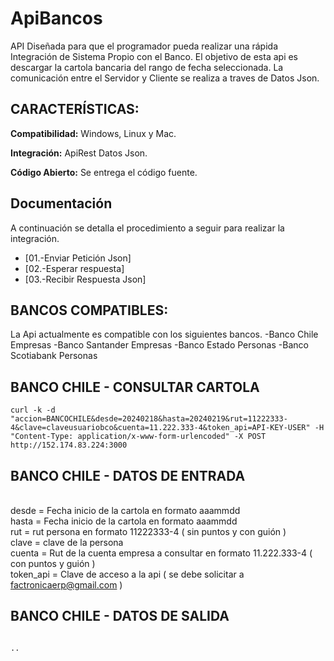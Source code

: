 # ApiBancos

API Diseñada para que el programador pueda realizar una rápida Integración de Sistema Propio con el Banco.
El objetivo de esta api es descargar la cartola bancaria del rango de fecha seleccionada.
La comunicación entre el Servidor y Cliente se realiza a traves de Datos Json.

## CARACTERÍSTICAS:

**Compatibilidad:** Windows, Linux y Mac.

**Integración:** ApiRest Datos Json.

**Código Abierto:** Se entrega el código fuente.

## Documentación

A continuación se detalla el procedimiento a seguir para realizar la integración.

-   [01.-Enviar Petición Json]
-   [02.-Esperar respuesta]
-   [03.-Recibir Respuesta Json] 

## BANCOS COMPATIBLES:

La Api actualmente es compatible con los siguientes bancos.
-Banco Chile Empresas
-Banco Santander Empresas
-Banco Estado Personas
-Banco Scotiabank Personas

## BANCO CHILE - CONSULTAR CARTOLA
````
curl -k -d "accion=BANCOCHILE&desde=20240218&hasta=20240219&rut=11222333-4&clave=claveusuariobco&cuenta=11.222.333-4&token_api=API-KEY-USER" -H "Content-Type: application/x-www-form-urlencoded" -X POST http://152.174.83.224:3000
````

## BANCO CHILE - DATOS DE ENTRADA

<br>desde = Fecha inicio de la cartola en formato aaammdd
<br>hasta = Fecha inicio de la cartola en formato aaammdd
<br>rut = rut persona en formato 11222333-4 ( sin puntos y con guión )
<br>clave = clave de la persona
<br>cuenta = Rut de la cuenta empresa a consultar en formato 11.222.333-4 ( con puntos y guión )
<br>token_api = Clave de acceso a la api ( se debe solicitar a factronicaerp@gmail.com )

## BANCO CHILE - DATOS DE SALIDA
````

..
````



 

